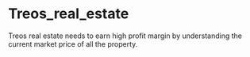 # Treos_real_estate
Treos real estate needs to earn high profit margin by understanding the current market price of all the property.
